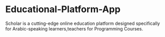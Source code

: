 # Educational-Platform-App
Scholar is a cutting-edge online education platform designed specifically for Arabic-speaking learners,teachers for Programming Courses.
